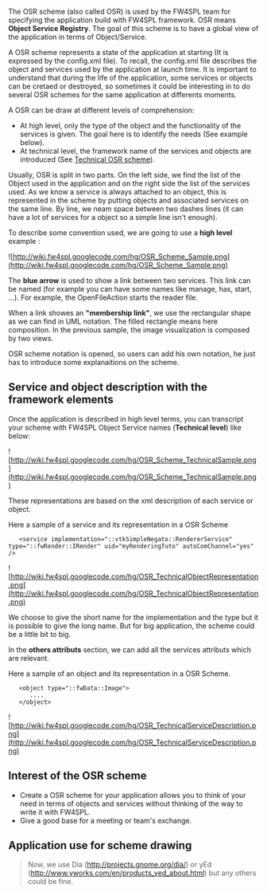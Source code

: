 The OSR scheme (also called OSR) is used by the FW4SPL team for specifying the application build with FW4SPL framework.
OSR  means **Object Service Registry**. The goal of this scheme is to have a global view of the application in terms of Object/Service.

A OSR scheme represents a state of the application at starting (It is expressed by the config.xml file). To recall, the config.xml file describes the object and services used by the application at launch time. It is important to
understand that during the life of the application, some services or objects can be cretaed or destroyed, so sometimes it could be interesting in to do several OSR schemes for the same application at differents moments.

A OSR can be draw at different levels of comprehension:
  * At high level, only the type of the object and the functionality of the services is given. The goal here is to identify the needs (See example below).
  * At technical level, the framework name of the services and objects are introduced (See [Technical OSR scheme](OSR_Scheme#Service_and_object_description_in_the_framework_elements.md)).

Usually, OSR is split in two parts. On the left side, we find the list of the Object used in the application and on the right side the list of the services used. As we know a service is always attached to an object, this is
represented in the scheme by putting objects and associated services on the same line. By line, we neam space between two dashes lines (it can have a lot of services for a object so a simple line isn't enough).

To describe some convention used, we are going to use a **high level** example :

![http://wiki.fw4spl.googlecode.com/hg/OSR_Scheme_Sample.png](http://wiki.fw4spl.googlecode.com/hg/OSR_Scheme_Sample.png)

The **blue arrow** is used to show a link between two services. This link can be named (for example you can have some names like manage, has, start, ...). For example, the OpenFileAction starts the reader file.

When a link showes an **"membership link"**, we use the rectangular shape as we can find in UML notation. The filled rectangle means here composition. In the previous sample, the image visualization is composed by two views.

OSR scheme notation is opened, so users can add his own notation, he just has to introduce some explanaitions on the scheme.

## Service and object description with the framework elements ##

Once the application is described in high level terms, you can transcript your scheme with FW4SPL Object Service names (**Technical level**) like below:

![http://wiki.fw4spl.googlecode.com/hg/OSR_Scheme_TechnicalSample.png](http://wiki.fw4spl.googlecode.com/hg/OSR_Scheme_TechnicalSample.png)

These representations are based on the xml description of each service or object.

Here a sample of a service and its representation in a OSR Scheme

```
   <service implementation="::vtkSimpleNegato::RendererService" type="::fwRender::IRender" uid="myRenderingTuto" autoComChannel="yes" />
```

![http://wiki.fw4spl.googlecode.com/hg/OSR_TechnicalObjectRepresentation.png](http://wiki.fw4spl.googlecode.com/hg/OSR_TechnicalObjectRepresentation.png)

We choose to give the short name for the implementation and the type but it is possible to give the long name. But for big application, the scheme could be a little bit to big.

In the **others attributs** section, we can add all the services attributs which are relevant.

Here a sample of an object and its representation in a OSR Scheme.

```
   <object type="::fwData::Image">
      ....
   </object>
```

![http://wiki.fw4spl.googlecode.com/hg/OSR_TechnicalServiceDescription.png](http://wiki.fw4spl.googlecode.com/hg/OSR_TechnicalServiceDescription.png)

## Interest of the OSR scheme ##

  * Create a OSR scheme for your application allows you to think of your need in terms of objects and services without thinking of the way to write it with FW4SPL.
  * Give a good base for a meeting or team's exchange.

## Application use for scheme drawing ##

> Now, we use Dia (http://projects.gnome.org/dia/) or yEd (http://www.yworks.com/en/products_yed_about.html) but any others could be fine.



